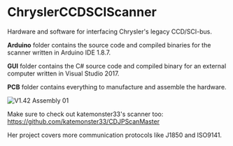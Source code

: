 # ChryslerCCDSCIScanner
Hardware and software for interfacing Chrysler's legacy CCD/SCI-bus.

**Arduino** folder contains the source code and compiled binaries for the scanner written in Arduino IDE 1.8.7.

**GUI** folder contains the C# source code and compiled binary for an external computer written in Visual Studio 2017.

**PCB** folder contains everything to manufacture and assemble the hardware.

![V1.42 Assembly 01](https://chryslerccdsci.files.wordpress.com/2019/11/img_20191026_140922_02.jpg)

Make sure to check out katemonster33's scanner too: https://github.com/katemonster33/CDJPScanMaster

Her project covers more communication protocols like J1850 and ISO9141. 
